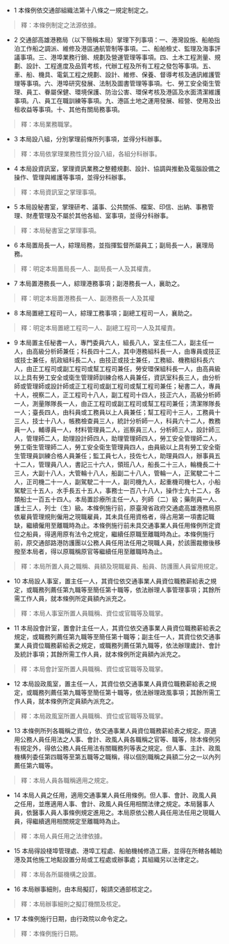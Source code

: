 * 1 本條例依交通部組織法第十八條之一規定制定之。

> 釋：本條例制定之法源依據。

* 2 交通部高雄港務局（以下簡稱本局）掌理下列事項：一、港灣設施、船舶指泊工作船之調派、維修及港區通航管制等事項。二、船舶檢丈、監理及海事評議事項。三、港埠業務行銷、規劃及營運管理等事項。四、土木工程測量、規劃、設計、工程進度及品質考核，代辦工程及所有工程之發包等事項。五、車、船、機具、電氣工程之規劃、設計、維修、保養、督導考核及通訊維護管理等事項。六、港埠研究發展、法制及圖書管理等事項。七、勞工安全衛生管理、員工、眷屬保健、環境保護、防治公害、環保考核及港區及水面清潔維護事項。八、員工在職訓練等事項。九、港區土地之運用發展、經營、使用及出租收益等事項。十、其他有關局務事項。

> 釋：本局業務職掌。

* 3 本局設八組，分別掌理前條所列事項，並得分科辦事。

> 釋：本局依掌理業務性質分設八組，各組分科辦事。

* 4 本局設資訊室，掌理資訊業務之整體規劃、設計、協調與推動及電腦設備之操作、管理與維護等事項，並得分科辦事。

> 釋：本局資訊室之掌理事項。

* 5 本局設秘書室，掌理研考、議事、公共關係、檔案、印信、出納、事務管理、財產管理及不屬於其他各組、室事項，並得分科辦事。

> 釋：本局秘書室之掌理事項。

* 6 本局置局長一人，綜理局務，並指揮監督所屬員工；副局長一人，襄理局務。

> 釋：明定本局置局長一人、副局長一人及其權責。

* 7 本局置港務長一人，綜理港務事項；副港務長一人，襄助之。

> 釋：明定本局置港務長一人、副港務長一人及其權

* 8 本局置總工程司一人，綜理工務事項；副總工程司一人，襄助之。

> 釋：明定本局置總工程司一人、副總工程司一人及其權責。

* 9 本局置主任秘書一人，專門委員六人，組長八人，室主任二人，副主任一人，由高級分析師兼任；科長四十二人，其中港務組科長一人，由專員或技正或技士兼任，航政組科長二人，由技正或技士兼任，工務組、機務組科長六人，由正工程司或副工程司或幫工程司兼任，勞安環保組科長一人，由高員級以上具有勞工安全或衛生管理師訓練合格人員兼任，資訊室科長三人，由分析師或管理師或設計師或正工程司或副工程司或幫工程司兼任；秘書二人，專員十人，視察二人，正工程司十八人，副工程司十四人，技正六人，高級分析師一人，測量隊隊長一人，由正工程司或副工程司或幫工程司兼任；清潔隊隊長一人；臺長四人，由科員或工務員以上人員兼任；幫工程司十三人，工務員十三人，技士十八人，帳務檢查員三人，統計分析師一人，科員六十二人，教務員一人，輔導員一人，材料管理員二人，巡察員三人，分析師三人，設計師三人，管理師二人，助理設計師四人，助理管理師四人，勞工安全管理師二人，勞工衛生管理師二人，勞工安全衛生管理員四人，由員級以上具有勞工安全衛生管理員訓練合格人員兼任；監工員七人，技佐七人，助理員四人，辦事員五十二人，管理員八人，書記三十六人，領班八人，船長二十三人，輪機長二十三人，大副十八人，大管輪十八人，船副二十八人，管輪一人，正駕駛二十二人，正司機二十一人，副駕駛二十一人，副司機九人，起重機司機七人，小船駕駛三十五人，水手長五十五人，事務士一百八十八人，操作士九十二人，各類船士一百五十四人。本局置診療所主任一人，列師（二）級；藥劑員一人、護士三人，列士（生）級。本條例施行前，原臺灣省政府交通處高雄港務局原依雇員管理規則僱用之現職雇員，其未具任用資格者，得占用第一項書記職缺，繼續僱用至離職時為止。本條例施行前未具交通事業人員任用條例所定資位之船員，得適用原有法令之規定，繼續任原職至離職時為止。本條例施行前，原交通部路港防護團以公務人員任用法任用之現職人員，於該團裁撤後移撥至本局者，得以原職稱原官等繼續任用至離職時為止。

> 釋：本局所置人員之職稱、員額及現職雇員、船員、防護團人員留用規定。

* 10 本局設人事室，置主任一人，其資位依交通事業人員資位職務薪給表之規定，或職務列薦任第九職等至簡任第十職等，依法辦理人事管理事項；其餘所需工作人員，就本條例所定員額內派充之。

> 釋：本局人事室所置人員職稱、資位或官職等及職掌。

* 11 本局設會計室，置會計主任一人，其資位依交通事業人員資位職務薪給表之規定，或職務列薦任第九職等至簡任第十職等；副主任一人，其資位依交通事業人員資位職務薪給表之規定，或職務列薦任第九職等，依法辦理歲計、會計及統計事項；其餘所需工作人員，就本條例所定員額內派充之。

> 釋：本局會計室所置人員職稱、資位或官職等及職掌。

* 12 本局設政風室，置主任一人，其資位依交通事業人員資位職務薪給表之規定，或職務列薦任第九職等至簡任第十職等，依法辦理政風事項；其餘所需工作人員，就本條例所定員額內派充之。

> 釋：本局政風室所置人員職稱、資位或官職等及職掌。

* 13 本條例所列各職稱之資位，依交通事業人員資位職務薪給表之規定。原適用公務人員任用法之人事、會計、政風人員各職稱之官等、職等，除本條例另有規定外，得依公務人員任用法有關職務列等表之規定。但人事、主計、政風機構列委任第四職等至第五職等之職稱，得以個別職稱之員額二分之一以內列薦任第六職等。

> 釋：本局人員各職稱適用之規定。

* 14 本局人員之任用，適用交通事業人員任用條例。但人事、會計、政風人員之任用，並應適用人事、會計、政風人員任用相關法律之規定。本局醫事人員，依醫事人員人事條例規定進用之。本局原依公務人員任用法任用之現職人員，得繼續適用相關規定至離職時為止。

> 釋：本局人員任用之法律依據。

* 15 本局得設棧埠管理處、港埠工程處、船舶機械修造工廠，並得在所轄各輔助港及其他施工地點設置分局或工程處或辦事處；其組織另以法律定之。

> 釋：本局各所屬機構之設置。

* 16 本局辦事細則，由本局擬訂，報請交通部核定之。

> 釋：本局辦事細則之擬訂機關及核定。

* 17 本條例施行日期，由行政院以命令定之。

> 釋：本條例施行日期。


